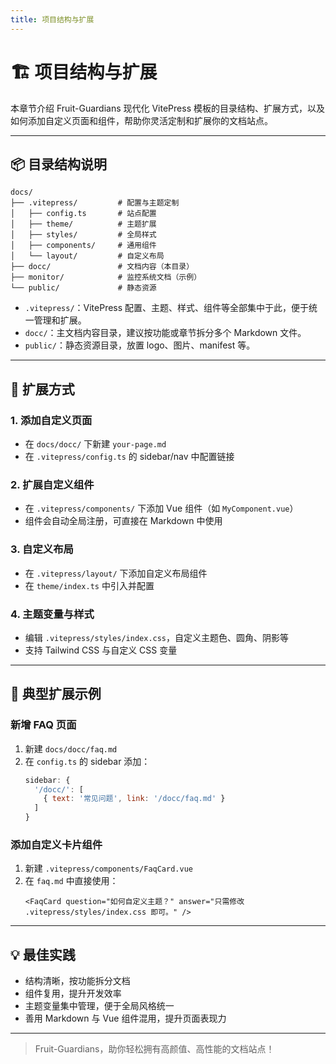 ```yaml
---
title: 项目结构与扩展
---
```


# 🏗️ 项目结构与扩展

本章节介绍 Fruit-Guardians 现代化 VitePress 模板的目录结构、扩展方式，以及如何添加自定义页面和组件，帮助你灵活定制和扩展你的文档站点。

---

## 📦 目录结构说明

```text
docs/
├── .vitepress/         # 配置与主题定制
│   ├── config.ts       # 站点配置
│   ├── theme/          # 主题扩展
│   ├── styles/         # 全局样式
│   ├── components/     # 通用组件
│   └── layout/         # 自定义布局
├── docc/               # 文档内容（本目录）
├── monitor/            # 监控系统文档（示例）
└── public/             # 静态资源
```

- `.vitepress/`：VitePress 配置、主题、样式、组件等全部集中于此，便于统一管理和扩展。
- `docc/`：主文档内容目录，建议按功能或章节拆分多个 Markdown 文件。
- `public/`：静态资源目录，放置 logo、图片、manifest 等。

---

## 🧩 扩展方式

### 1. 添加自定义页面
- 在 `docs/docc/` 下新建 `your-page.md`
- 在 `.vitepress/config.ts` 的 sidebar/nav 中配置链接

### 2. 扩展自定义组件
- 在 `.vitepress/components/` 下添加 Vue 组件（如 `MyComponent.vue`）
- 组件会自动全局注册，可直接在 Markdown 中使用

### 3. 自定义布局
- 在 `.vitepress/layout/` 下添加自定义布局组件
- 在 `theme/index.ts` 中引入并配置

### 4. 主题变量与样式
- 编辑 `.vitepress/styles/index.css`，自定义主题色、圆角、阴影等
- 支持 Tailwind CSS 与自定义 CSS 变量

---

## 📝 典型扩展示例

### 新增 FAQ 页面
1. 新建 `docs/docc/faq.md`
2. 在 `config.ts` 的 sidebar 添加：
   ```js
   sidebar: {
     '/docc/': [
       { text: '常见问题', link: '/docc/faq.md' }
     ]
   }
   ```

### 添加自定义卡片组件
1. 新建 `.vitepress/components/FaqCard.vue`
2. 在 `faq.md` 中直接使用：
   ```vue
   <FaqCard question="如何自定义主题？" answer="只需修改 .vitepress/styles/index.css 即可。" />
   ```

---

## 💡 最佳实践
- 结构清晰，按功能拆分文档
- 组件复用，提升开发效率
- 主题变量集中管理，便于全局风格统一
- 善用 Markdown 与 Vue 组件混用，提升页面表现力

---

> Fruit-Guardians，助你轻松拥有高颜值、高性能的文档站点！
